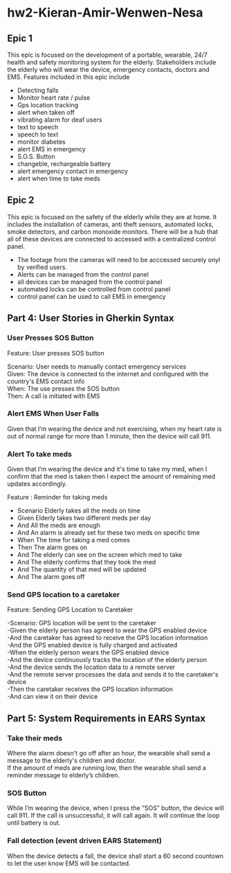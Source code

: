 # hw2-Kieran-Amir-Wenwen-Nesa

## Epic 1

This epic is focused on the development of a portable, wearable, 24/7 health and safety monitoring system for the elderly. Stakeholders include the elderly who will wear the device, emergency contacts, doctors and EMS. Features included in this epic include 

- Detecting falls
- Monitor heart rate / pulse
- Gps location tracking
- alert when taken off
- vibrating alarm for deaf users
- text to speech
- speech to text
- monitor diabetes
- alert EMS in emergency
- S.O.S. Button
- changeble, rechargeable battery 
- alert emergency contact in emergency
- alert when time to take meds

## Epic 2

This epic is focused on the safety of the elderly while they are at home. It includes the installation of cameras, anti theft sensors, automated locks, smoke detectors, and carbon monoxide monitors. There will be a hub that all of these devices are connected to accessed with a centralized  control panel.

- The footage from the cameras will need to be acccessed securely onyl by verified users. 
- Alerts can be managed from the control panel
- all devices can be managed from the control panel
- automated locks can be controlled from control panel
- control panel can be used to call EMS in emergency



## Part 4: User Stories in Gherkin Syntax

### User Presses SOS Button
Feature: User presses SOS button<br/>

Scenario: User needs to manually contact emergency services<br/>
Given: The device is connected to the internet and configured with the country's EMS contact info<br/>
When: The use presses the SOS button<br/>
Then: A call is initiated with EMS
### Alert EMS When User Falls
Given that I’m wearing the device and not exercising, when my heart rate is out of normal range for more than 1 minute, then the device will call 911.

### Alert To take meds
Given that I’m wearing the device and it's time to take my med, when I confirm that the med is taken then I expect the amount of remaining med updates accordingly.

 Feature : Reminder for taking meds <br />
 - Scenario     Elderly takes all the meds on time 
 - Given        Elderly takes two different meds per day 
 - And          All the meds are enough 
 - And          An alarm is already set for these two meds on specific time 
 - When         The time for taking a med comes 
 - Then         The alarm goes on 
 - And          The elderly can see on the screen which med to take 
 - And          The elderly confirms that they took the med 
 - And          The quantity of that med will be updated  
 - And          The alarm goes off 

### Send GPS location to a caretaker

Feature: Sending GPS Location to Caretaker

-Scenario: GPS location will be sent to the caretaker<br/>
-Given the elderly person has agreed to wear the GPS enabled device<br/>
-And the caretaker has agreed to receive the GPS location information<br/>
-And the GPS enabled device is fully charged and activated<br/>
-When the elderly person wears the GPS enabled device<br/>
-And the device continuously tracks the location of the elderly person<br/>
-And the device sends the location data to a remote server<br/>
-And the remote server processes the data and sends it to the caretaker's device<br/>
-Then the caretaker receives the GPS location information<br/>
-And can view it on their device<br/>



## Part 5: System Requirements in EARS Syntax

### Take their meds
Where the alarm doesn't go off after an hour, the wearable shall send a message to the elderly's children and doctor.\
If the amount of meds are running low, then the wearable shall send a reminder message to elderly’s children.

<!---2.Where the sugar level drops, the wearable shall send a notification.
3.Where the elderly is unable to read the wearable shall read notifications.
2.If the wearable is taken off, then the wearable shall alert.
3.If the battery goes low, then the wearable shall send a notification of changing the batteries. -->



### SOS Button
While I’m wearing the device, when I press the “SOS” button, the device will call 911. If the call is unsuccessful, it will call again. It will continue the loop until battery is out.

### Fall detection (event driven EARS Statement)
When the device detects a fall, the device shall start a 60 second countown to let the user know EMS will be contacted.

